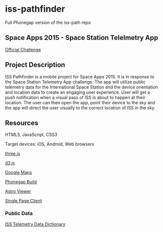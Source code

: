 # iss-pathfinder
Full Phonegap version of the iss-path repo

## Space Apps 2015 - Space Station Telelmetry App

[Official Challenge](https://2015.spaceappschallenge.org/challenge/space-station-telemetry-app/)

## Project Description

ISS Pathfinder is a mobile project for Space Apps 2015. It is in response to the Space Station Telemetry App challenge. The app will utilize public telemetry data for the International Space Station and the device orientation and location data to create an engaging user experience. User will get a push notification when a visual pass of ISS is about to happen at their location. The user can then open the app, point their device to the sky and the app will direct the user visually to the correct location of ISS in the sky.

## Resources

HTML5, JavaScript, CSS3

Target devices: iOS, Android, Web browsers

[three.js](http://threejs.org/)

[d3.js](http://d3js.org/)

[Google Maps](https://developers.google.com/maps/documentation/javascript/)

[Phonegap Build](https://build.phonegap.com/)

[Astro Viewer](http://iss.astroviewer.net/)

[Single Page Client](http://data.nasa.gov/docs/spaceapps/challenges/spacestationtelemetry/issmin.html)

### Public Data

[ISS Telemetry Data Dictionary](http://spacestationlive.jsc.nasa.gov/resources/adcoTelemetry.html)
